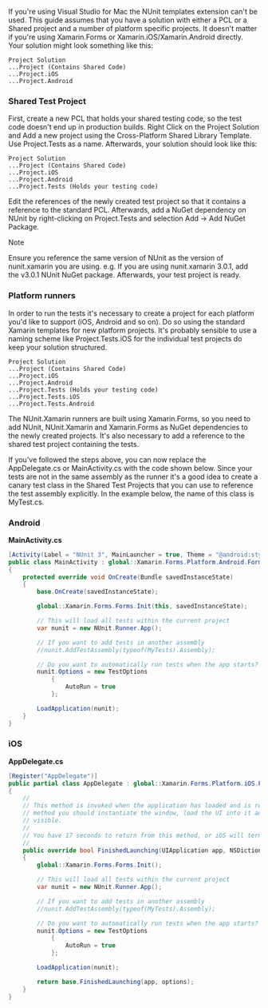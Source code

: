 If you're using Visual Studio for Mac the NUnit templates extension can't be used. This guide assumes that you have a solution with either a PCL or a Shared project and a number of platform specific projects. It doesn't matter if you're using Xamarin.Forms or Xamarin.iOS/Xamarin.Android directly. Your solution might look something like this:

```
Project Solution
...Project (Contains Shared Code)
...Project.iOS
...Project.Android
```

### Shared Test Project

First, create a new PCL that holds your shared testing code, so the test code doesn't end up in production builds. Right Click on the Project Solution and Add a new project using the Cross-Platform Shared Library Template. Use Project.Tests as a name. Afterwards, your solution should look like this:

```
Project Solution
...Project (Contains Shared Code)
...Project.iOS
...Project.Android
...Project.Tests (Holds your testing code)
```

Edit the references of the newly created test project so that it contains a reference to the standard PCL. Afterwards, add a NuGet dependency on NUnit by right-clicking on Project.Tests and selection Add -> Add NuGet Package. 

> [!NOTE]
> Ensure you reference the same version of NUnit as the version of nunit.xamarin you are using. e.g. If you are using nunit.xamarin 3.0.1, add the v3.0.1 NUnit NuGet package. Afterwards, your test project is ready.

### Platform runners

In order to run the tests it's necessary to create a project for each platform you'd like to support (iOS, Android and so on). Do so using the standard Xamarin templates for new platform projects. It's probably sensible to use a naming scheme like Project.Tests.iOS for the individual test projects do keep your solution structured.

```
Project Solution
...Project (Contains Shared Code)
...Project.iOS
...Project.Android
...Project.Tests (Holds your testing code)
...Project.Tests.iOS
...Project.Tests.Android
```

The NUnit.Xamarin runners are built using Xamarin.Forms, so you need to add NUnit, NUnit.Xamarin and Xamarin.Forms as NuGet dependencies to the newly created projects. It's also necessary to add a reference to the shared test project containing the tests.

If you've followed the steps above, you can now replace the AppDelegate.cs or MainActivity.cs with the code shown below. Since your tests are not in the same assembly as the runner it's a good idea to create a canary test class in the Shared Test Projects that you can use to reference the test assembly explicitly. In the example below, the name of this class is MyTest.cs.

### Android

**MainActivity.cs**

```csharp
[Activity(Label = "NUnit 3", MainLauncher = true, Theme = "@android:style/Theme.Holo.Light", ConfigurationChanges = ConfigChanges.ScreenSize | ConfigChanges.Orientation)]
public class MainActivity : global::Xamarin.Forms.Platform.Android.FormsApplicationActivity
{
    protected override void OnCreate(Bundle savedInstanceState)
    {
        base.OnCreate(savedInstanceState);

        global::Xamarin.Forms.Forms.Init(this, savedInstanceState);

        // This will load all tests within the current project
        var nunit = new NUnit.Runner.App();

        // If you want to add tests in another assembly
        //nunit.AddTestAssembly(typeof(MyTests).Assembly);

        // Do you want to automatically run tests when the app starts?
        nunit.Options = new TestOptions
            {
                AutoRun = true
            };

        LoadApplication(nunit);
    }
}
```
### iOS

**AppDelegate.cs**

```csharp
[Register("AppDelegate")]
public partial class AppDelegate : global::Xamarin.Forms.Platform.iOS.FormsApplicationDelegate
{
    //
    // This method is invoked when the application has loaded and is ready to run. In this
    // method you should instantiate the window, load the UI into it and then make the window
    // visible.
    //
    // You have 17 seconds to return from this method, or iOS will terminate your application.
    //
    public override bool FinishedLaunching(UIApplication app, NSDictionary options)
    {
        global::Xamarin.Forms.Forms.Init();

        // This will load all tests within the current project
        var nunit = new NUnit.Runner.App();

        // If you want to add tests in another assembly
        //nunit.AddTestAssembly(typeof(MyTests).Assembly);

        // Do you want to automatically run tests when the app starts?
        nunit.Options = new TestOptions
            {
                AutoRun = true
            };

        LoadApplication(nunit);

        return base.FinishedLaunching(app, options);
    }
}
```
